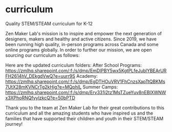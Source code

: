 # curriculum
Quality STEM/STEAM curriculum for K-12

Zen Maker Lab's mission is to inspire and empower the next generation of designers, makers and healthy and active citizens.
Since 2019, we have been running high quality, in-person programs across Canada and some online programs globally.
In order to further our mission, we are open sourcing our curriculum as follows:

Here are the updated curriculum folders:
After School Programs: https://zmlhq.sharepoint.com/:f:/s/dmp/EmDlPBY5wx5KgtPLfeJublYBEArURFH2614hV_DEkgdVwQ?e=uurr9S
Academy: https://zmlhq.sharepoint.com/:f:/s/dmp/EgDTHOuVRV1FhCnzsXapTtQBKMs7UtX28mKVNCrTg2kHig?e=MQphIL
Summer Camps: https://zmlhq.sharepoint.com/:f:/s/dmp/Erv331i2tz1MsTZueYuv8nEBlXWNWx3XPhoRNQfvylzkcQ?e=50bPTD

Thank you to the team at Zen Maker Lab for their great contributions to this curriculum and all the amazing students who have inspired us and the families that have supported their children and youth in their STEM/STEAM journey!
